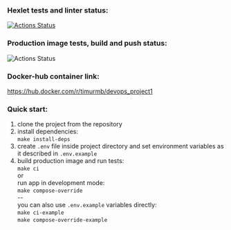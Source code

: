 ### Hexlet tests and linter status:
[![Actions Status](https://github.com/timurmb/devops-for-programmers-project-lvl1/workflows/hexlet-check/badge.svg)](https://github.com/timurmb/devops-for-programmers-project-lvl1/actions)

### Production image tests, build and push status:
![Actions Status](https://github.com/timurmb/devops-for-programmers-project-lvl1/actions/workflows/push.yml/badge.svg)

### Docker-hub container link:
https://hub.docker.com/r/timurmb/devops_project1

### Quick start:
1. clone the project from the repository  
2. install dependencies:  
`make install-deps`  
3. create `.env` file inside project directory and set environment variables as it described in `.env.example`
4. build production image and run tests:  
`make ci`  
or  
run app in development mode:  
`make compose-override`  
--  
you can also 
use `.env.example` variables directly:  
`make ci-example`  
`make compose-override-example`
